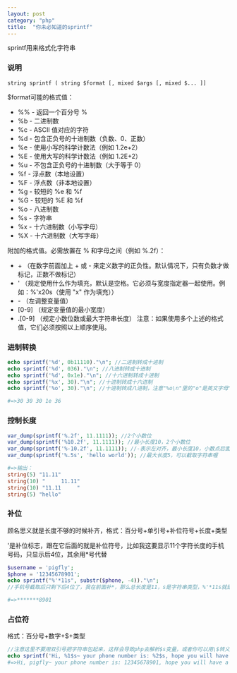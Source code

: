 ```yaml
---
layout: post
category: "php"
title:  "你未必知道的sprintf"
---
```


sprintf用来格式化字符串

### 说明
```
string sprintf ( string $format [, mixed $args [, mixed $... ]]
```

$format可能的格式值：

*	%% - 返回一个百分号 %
*	%b - 二进制数
*	%c - ASCII 值对应的字符
*	%d - 包含正负号的十进制数（负数、0、正数）
*	%e - 使用小写的科学计数法（例如 1.2e+2）
*	%E - 使用大写的科学计数法（例如 1.2E+2）
*	%u - 不包含正负号的十进制数（大于等于 0）
*	%f - 浮点数（本地设置）
*	%F - 浮点数（非本地设置）
*	%g - 较短的 %e 和 %f
*	%G - 较短的 %E 和 %f
*	%o - 八进制数
*	%s - 字符串
*	%x - 十六进制数（小写字母）
*	%X - 十六进制数（大写字母）

附加的格式值。必需放置在 % 和字母之间（例如 %.2f）：

*	\+ （在数字前面加上 + 或 - 来定义数字的正负性。默认情况下，只有负数才做标记，正数不做标记）
*	' （规定使用什么作为填充，默认是空格。它必须与宽度指定器一起使用。例如：%'x20s（使用 "x" 作为填充））
*	\- （左调整变量值）
*	[0-9] （规定变量值的最小宽度）
*	.[0-9] （规定小数位数或最大字符串长度）
注意：如果使用多个上述的格式值，它们必须按照以上顺序使用。

### 进制转换

```php
echo sprintf('%d', 0b11110)."\n"; //二进制转成十进制
echo sprintf('%d', 036)."\n"; //八进制转成十进制
echo sprintf('%d', 0x1e)."\n"; //十六进制转成十进制
echo sprintf('%x', 30)."\n"; //十进制转成十六进制
echo sprintf('%o', 30)."\n"; //十进制转成八进制，注意"%o\n"里的"o"是英文字母"o"

#=>30 30 30 1e 36 
```



### 控制长度
```php
var_dump(sprintf('%.2f', 11.1111)); //2个小数位
var_dump(sprintf('%10.2f', 11.1111)); //最小长度10，2个小数位
var_dump(sprintf('%-10.2f', 11.1111)); //-表示左对齐，最小长度10，小数点后面最大长度2
var_dump(sprintf('%.5s', 'hello world')); //最大长度5，可以截取字符串喔

#=>输出：
string(5) "11.11"
string(10) "     11.11"
string(10) "11.11     "
string(5) "hello"
```

### 补位
顾名思义就是长度不够的时候补齐，格式：百分号+单引号+补位符号+长度+类型

'是补位标志，跟在它后面的就是补位符号，比如我这要显示11个字符长度的手机号码，只显示后4位，其余用*号代替
```php
$username = 'pigfly';
$phone = '12345678901';
echo sprintf("%'*11s", substr($phone, -4))."\n";
//手机号截取后只剩下后4位了，我在前面补*，那么总长度是11，s是字符串类型，%'*11s就是这个意思

#=>*******8901
```

### 占位符
格式：百分号+数字+$+类型
```php
//注意这里不要用双引号把字符串包起来，这样会导致php去解析$s变量，或者你可以用\$转义
echo sprintf('Hi, %1$s~ your phone number is: %2$s, hope you will have a nice day, %1$s!', $username, $phone);
#=>Hi, pigfly~ your phone number is: 12345678901, hope you will have a nice day, pigfly!
```
